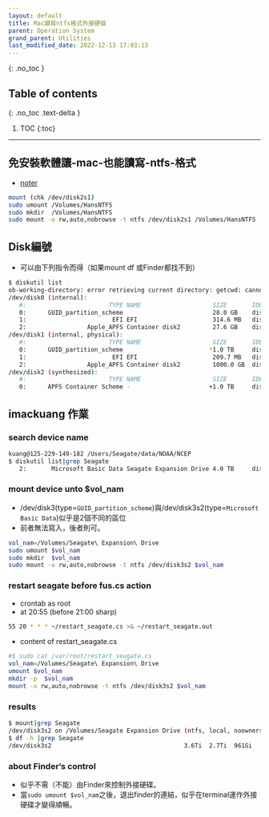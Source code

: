 ```yaml
---
layout: default
title: Mac讀寫ntfs格式外接硬碟
parent: Operation System
grand_parent: Utilities
last_modified_date: 2022-12-13 17:03:13
---
```


{: .no_toc }

## Table of contents
{: .no_toc .text-delta }

1. TOC 
{:toc}

---

## 免安裝軟體讓-mac-也能讀寫-ntfs-格式

- [noter](https://noter.tw/5369/存不進隨身碟？免安裝軟體讓-mac-也能讀寫-ntfs-格式/)

```bash
mount (chk /dev/disk2s1)
sudo umount /Volumes/HansNTFS
sudo mkdir  /Volumes/HansNTFS
sudo mount -o rw,auto,nobrowse -t ntfs /dev/disk2s1 /Volumes/HansNTFS
```

## Disk編號

- 可以由下列指令而得（如果mount df 或Finder都找不到）

```bash
$ diskutil list
ob-working-directory: error retrieving current directory: getcwd: cannot access parent directories: No such file or directory
/dev/disk0 (internal):
   #:                       TYPE NAME                    SIZE       IDENTIFIER
   0:      GUID_partition_scheme                         28.0 GB    disk0
   1:                        EFI EFI                     314.6 MB   disk0s1
   2:                 Apple_APFS Container disk2         27.6 GB    disk0s2
/dev/disk1 (internal, physical):
   #:                       TYPE NAME                    SIZE       IDENTIFIER
   0:      GUID_partition_scheme                        *1.0 TB     disk1
   1:                        EFI EFI                     209.7 MB   disk1s1
   2:                 Apple_APFS Container disk2         1000.0 GB  disk1s2
/dev/disk2 (synthesized):
   #:                       TYPE NAME                    SIZE       IDENTIFIER
   0:      APFS Container Scheme -                      +1.0 TB     disk2
```

## imackuang 作業

### search device name

```bash
kuang@125-229-149-182 /Users/Seagate/data/NOAA/NCEP
$ diskutil list|grep Seagate
   2:       Microsoft Basic Data ⁨Seagate Expansion Drive⁩ 4.0 TB     disk3s2

```

### mount device unto $vol_nam

- /dev/disk3(type=`GUID_partition_scheme`)與/dev/disk3s2(type=`Microsoft Basic Data`)似乎是2個不同的區位
- 前者無法寫入，後者則可。

```bash
vol_nam=/Volumes/Seagate\ Expansion\ Drive
sudo umount $vol_nam
sudo mkdir  $vol_nam
sudo mount -o rw,auto,nobrowse -t ntfs /dev/disk3s2 $vol_nam
```

### restart seagate before fus.cs action

- crontab as root
- at 20:55 (before 21:00 sharp)

```bash
55 20 * * * ~/restart_seagate.cs >& ~/restart_seagate.out
```

- content of restart_seagate.cs

```bash
#$ sudo cat /var/root/restart_seagate.cs
vol_nam=/Volumes/Seagate\ Expansion\ Drive
umount $vol_nam
mkdir -p  $vol_nam
mount -o rw,auto,nobrowse -t ntfs /dev/disk3s2 $vol_nam
```

### results

```bash
$ mount|grep Seagate
/dev/disk3s2 on /Volumes/Seagate Expansion Drive (ntfs, local, noowners, nobrowse)
$ df -h |grep Seagate
/dev/disk3s2                                     3.6Ti  2.7Ti  961Gi    75%  468252 1007937428    0%   /Volumes/Seagate Expansion Drive
```

### about Finder‘s control

- 似乎不需（不能）由Finder來控制外接硬碟。
- 當`sudo umount $vol_nam`之後，退出finder的連結，似乎在terminal運作外接硬碟才變得順暢。